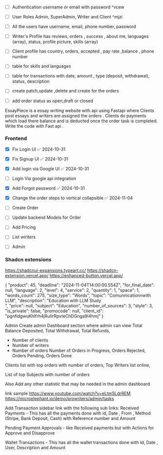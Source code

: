 - [ ] Authentication  username or email with password ^vcew
- [ ] User Roles Admin, SuperAdmin, Writer and Client ^mjzi
- [ ] All the users have username, email, phone number, password
- [ ] Writer's Profile has reviews, orders , success , about me, languages (array), status, profile picture, skills (array) 
- [ ] Client profile has country, orders, accepted , pay rate ,balance , phone number 
- [ ] table for skills and languages
- [ ] table for transactions with date, amount , type (deposit, withdrawal), status, description
- [ ] create patch,update ,delete and create for the orders
- [ ] add order status as open,draft or closed


EssayPiece is a essay   writing  website with api using Fastapi where Clients post essays and writers are assigned the orders . Clients do payments which load there balance and is deducted once the order task is completed. Write the code with Fast api .

###  Frontend

- [x] Fix Login UI ✅ 2024-10-31
- [x] Fix Signup UI ✅ 2024-10-31
- [x] Add login via Google UI ✅ 2024-10-31
- [ ] Login Via google api integration
- [x] Add Forgot password ✅ 2024-10-31
- [x] Change the order steps to vertical collapsible ✅ 2024-11-04
- [ ] Create Order
- [ ] Update backend Models for Order
- [ ] Add Pricing
- [ ] List wiriters
- [ ] Admin


### Shadcn extensions

https://shadcnui-expansions.typeart.cc/
https://shadcn-extension.vercel.app/
https://enhanced-button.vercel.app/

{
  "product": 45,
  "deadline": "2024-11-04T14:00:00.554Z",
  "for_final_date": null,
  "language": 2,
  "level": 4,
  "service": 2,
  "quantity": 1,
  "space": 1,
  "words_count": 275,
  "size_type": "Words",
  "topic": "Comunnicationnwith LLM",
  "description": "Education with LLM Study<br>",
  "price": null,
  "subject": "Education",
  "number_of_sources": 3,
  "style": 3,
  "is_private": false,
  "promocode": null,
  "client_id": "pgnfidgwuKhlfrh4jRuIirRpvteChDGnga9I4hmj"
}

Admin
Create admin Dashboard section where admin can view
Total Balance Deposited,
Total Withdrawal,
Total Refunds,

 - Number of clients
 - Number of writers
 - Number of orders
 Number of 
Orders in Progress,
Orders Rejected,
Orders Pending,
Orders  Done



Clients list with top orders with number of orders,
Top Writers list online,

List of top Subjects with number of orders

Also Add any other statistic that may be needed in the admin dashboard

link sample
https://www.youtube.com/watch?v=eLtmSLdrREM
https://microelephant.io/demo/prowriters/admin/tasks

Add Transaction sidebar link with the following sub links:
Received Payments - This has all the payments done with  id, Date , From , Method (Stripe, Bank Deposit, Cash) with Reference number and Amount

Pending Payment Approvals - like Received payments but with Actions for Approve and Disapprove

Wallet Transactions - This has all the wallet transactions done with  Id, Date , User, Description and Amount


